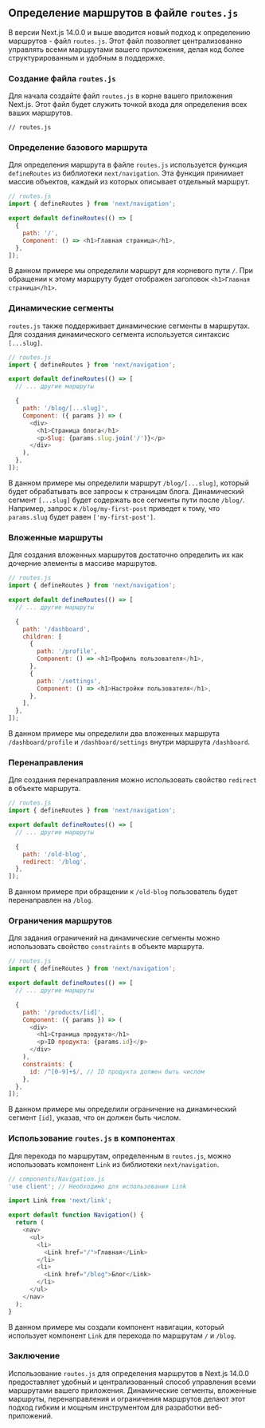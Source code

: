 ## Определение маршрутов в файле `routes.js`

В версии Next.js 14.0.0 и выше вводится новый подход к определению маршрутов - файл `routes.js`. Этот файл позволяет централизованно управлять всеми маршрутами вашего приложения, делая код более структурированным и удобным в поддержке.

### Создание файла `routes.js`

Для начала создайте файл `routes.js` в корне вашего приложения Next.js. Этот файл будет служить точкой входа для определения всех ваших маршрутов.

```
// routes.js
```

### Определение базового маршрута

Для определения маршрута в файле `routes.js` используется функция `defineRoutes` из библиотеки `next/navigation`. Эта функция принимает массив объектов, каждый из которых описывает отдельный маршрут.

```javascript
// routes.js
import { defineRoutes } from 'next/navigation';

export default defineRoutes(() => [
  {
    path: '/',
    Component: () => <h1>Главная страница</h1>,
  },
]);
```

В данном примере мы определили маршрут для корневого пути `/`. При обращении к этому маршруту будет отображен заголовок `<h1>Главная страница</h1>`.

### Динамические сегменты

`routes.js` также поддерживает динамические сегменты в маршрутах. Для создания динамического сегмента используется синтаксис `[...slug]`.

```javascript
// routes.js
import { defineRoutes } from 'next/navigation';

export default defineRoutes(() => [
  // ... другие маршруты

  {
    path: '/blog/[...slug]',
    Component: ({ params }) => (
      <div>
        <h1>Страница блога</h1>
        <p>Slug: {params.slug.join('/')}</p>
      </div>
    ),
  },
]);
```

В данном примере мы определили маршрут `/blog/[...slug]`, который будет обрабатывать все запросы к страницам блога. Динамический сегмент `[...slug]` будет содержать все сегменты пути после `/blog/`. Например, запрос к `/blog/my-first-post` приведет к тому, что `params.slug` будет равен `['my-first-post']`.

### Вложенные маршруты

Для создания вложенных маршрутов достаточно определить их как дочерние элементы в массиве маршрутов.

```javascript
// routes.js
import { defineRoutes } from 'next/navigation';

export default defineRoutes(() => [
  // ... другие маршруты

  {
    path: '/dashboard',
    children: [
      {
        path: '/profile',
        Component: () => <h1>Профиль пользователя</h1>,
      },
      {
        path: '/settings',
        Component: () => <h1>Настройки пользователя</h1>,
      },
    ],
  },
]);
```

В данном примере мы определили два вложенных маршрута `/dashboard/profile` и `/dashboard/settings` внутри маршрута `/dashboard`.

### Перенаправления

Для создания перенаправления можно использовать свойство `redirect` в объекте маршрута.

```javascript
// routes.js
import { defineRoutes } from 'next/navigation';

export default defineRoutes(() => [
  // ... другие маршруты

  {
    path: '/old-blog',
    redirect: '/blog',
  },
]);
```

В данном примере при обращении к `/old-blog` пользователь будет перенаправлен на `/blog`.

### Ограничения маршрутов

Для задания ограничений на динамические сегменты можно использовать свойство `constraints` в объекте маршрута.

```javascript
// routes.js
import { defineRoutes } from 'next/navigation';

export default defineRoutes(() => [
  // ... другие маршруты

  {
    path: '/products/[id]',
    Component: ({ params }) => (
      <div>
        <h1>Страница продукта</h1>
        <p>ID продукта: {params.id}</p>
      </div>
    ),
    constraints: {
      id: /^[0-9]+$/, // ID продукта должен быть числом
    },
  },
]);
```

В данном примере мы определили ограничение на динамический сегмент `[id]`, указав, что он должен быть числом.

### Использование `routes.js` в компонентах

Для перехода по маршрутам, определенным в `routes.js`, можно использовать компонент `Link` из библиотеки `next/navigation`.

```javascript
// components/Navigation.js
'use client'; // Необходимо для использования Link

import Link from 'next/link';

export default function Navigation() {
  return (
    <nav>
      <ul>
        <li>
          <Link href="/">Главная</Link>
        </li>
        <li>
          <Link href="/blog">Блог</Link>
        </li>
      </ul>
    </nav>
  );
}
```

В данном примере мы создали компонент навигации, который использует компонент `Link` для перехода по маршрутам `/` и `/blog`.

### Заключение

Использование `routes.js` для определения маршрутов в Next.js 14.0.0 предоставляет удобный и централизованный способ управления всеми маршрутами вашего приложения. Динамические сегменты, вложенные маршруты, перенаправления и ограничения маршрутов делают этот подход гибким и мощным инструментом для разработки веб-приложений.
